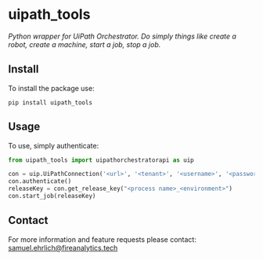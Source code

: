 # uipath_tools

*Python wrapper for UiPath Orchestrator.  Do simply things like create a robot, create a machine, start a job, stop a job.*

## Install
To install the package use:
```shell
pip install uipath_tools
```

## Usage
To use, simply authenticate:
```python
from uipath_tools import uipathorchestratorapi as uip

con = uip.UiPathConnection('<url>', '<tenant>', '<username>', '<password>')
con.authenticate()
releaseKey = con.get_release_key("<process name>_<environment>")
con.start_job(releaseKey)
```
## Contact

For more information and feature requests please contact: samuel.ehrlich@fireanalytics.tech